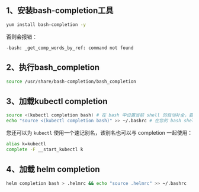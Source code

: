 ## 1、安装bash-completion工具

```bash
yum install bash-completion -y
```

 否则会报错：

```
-bash: _get_comp_words_by_ref: command not found
```



## 2、执行bash_completion

```bash
source /usr/share/bash-completion/bash_completion
```



## 3、加载kubectl completion

```bash
source <(kubectl completion bash) # 在 bash 中设置当前 shell 的自动补全，要先安装 bash-completion 包。
echo "source <(kubectl completion bash)" >> ~/.bashrc # 在您的 bash shell 中永久的添加自动补全
```

您还可以为 `kubectl` 使用一个速记别名，该别名也可以与 completion 一起使用：

```bash
alias k=kubectl
complete -F __start_kubectl k
```



## 4、加载 helm completion

```bash
helm completion bash > .helmrc && echo "source .helmrc" >> ~/.bashrc
```

